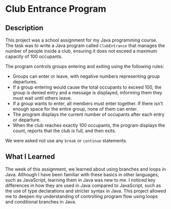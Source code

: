 # Club Entrance Program

## Description
This project was a school assignment for my Java programming course. The task was to write a Java program called `ClubEntrance` that manages the number of people inside a club, ensuring it does not exceed a maximum capacity of 100 occupants.

The program controls groups entering and exiting using the following rules:
- Groups can enter or leave, with negative numbers representing group departures.
- If a group entering would cause the total occupants to exceed 100, the group is denied entry and a message is displayed, informing them they must wait until others leave.
- If a group wants to enter, all members must enter together. If there isn’t enough space for the entire group, none of them can enter.
- The program displays the current number of occupants after each entry or departure.
- When the club reaches exactly 100 occupants, the program displays the count, reports that the club is full, and then exits.

We were asked not use any `break` or `continue` statements.

## What I Learned
The week of this assignment, we learned about using branches and loops in Java. Although I have been familiar with these basics in other languages, such as JavaScript, learning them in Java was new to me. I noticed key differences in how they are used in Java compared to JavaScript, such as the use of type declarations and stricter syntax in Java. This project allowed me to deepen my understanding of controlling program flow using loops and conditional branches in Java. 